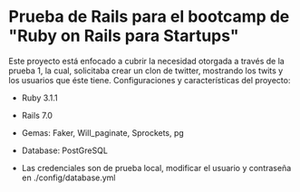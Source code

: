 # Prueba de Rails para el bootcamp de "Ruby on Rails para Startups"

Este proyecto está enfocado a cubrir la necesidad otorgada a través de la prueba 1, la cual, solicitaba crear un clon de twitter, mostrando los twits y los usuarios que éste tiene.
Configuraciones y características del proyecto:

* Ruby 3.1.1
* Rails 7.0

* Gemas:  Faker, Will_paginate, Sprockets, pg

* Database: PostGreSQL

* Las credenciales son de prueba local, modificar el usuario y contraseña en ./config/database.yml